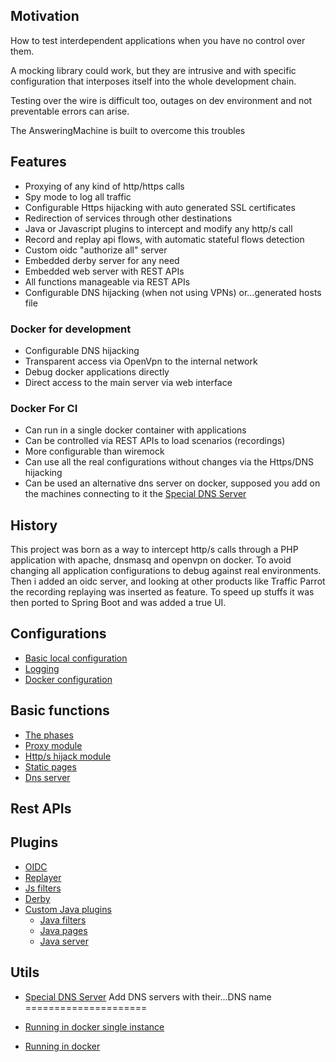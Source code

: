 ## Motivation

How to test interdependent applications when you have no control over them. 

A mocking library could work, but they are intrusive and with specific configuration 
that interposes itself into the whole development chain.

Testing over the wire is difficult too, outages on dev environment and not preventable
errors can arise.

The AnsweringMachine is built to overcome this troubles

## Features

* Proxying of any kind of http/https calls
* Spy mode to log all traffic  
* Configurable Https hijacking with auto generated SSL certificates
* Redirection of services through other destinations  
* Java or Javascript plugins to intercept and modify any http/s call
* Record and replay api flows, with automatic stateful flows detection
* Custom oidc "authorize all" server
* Embedded derby server for any need
* Embedded web server with REST APIs
* All functions manageable via REST APIs
* Configurable DNS hijacking (when not using VPNs) or...generated hosts file

### Docker for development

* Configurable DNS hijacking
* Transparent access via OpenVpn to the internal network
* Debug docker applications directly
* Direct access to the main server via web interface

### Docker For CI

* Can run in a single docker container with applications
* Can be controlled via REST APIs to load scenarios (recordings)
* More configurable than wiremock
* Can use all the real configurations without changes via the Https/DNS hijacking
* Can be used an alternative dns server on docker, supposed you add on the machines
connecting to it the [Special DNS Server](docs/dnsserver.md)

## History 

This project was born as a way to intercept http/s calls through a PHP application with 
apache, dnsmasq and openvpn on docker. To avoid changing all application configurations to
debug against real environments. Then i added an oidc server, and looking at other products
like Traffic Parrot the recording replaying was inserted as feature. To speed up stuffs it 
was then ported to Spring Boot and was added a true UI.

## Configurations

* [Basic local configuration](docs/basic.md)
* [Logging](docs/logging.md)
* [Docker configuration](docs/docker.md)

## Basic functions  

* [The phases](docs/lifecyvle.md)
* [Proxy module](docs/proxy.md)
* [Http/s hijack module](docs/https.md)
* [Static pages](docs/static.md)
* [Dns server](docs/dns.md)

## Rest APIs

## Plugins

* [OIDC](docs/plugins/oidc.md)
* [Replayer](docs/plugins/replayer.md)
* [Js filters](docs/plugins/js.md)
* [Derby](docs/plugins/derby.md)
* [Custom Java plugins](docs/plugins/java.md)
  * [Java filters](docs/plugins/java/jfilters.md)
  * [Java pages](docs/plugins/java/jstatic.md)
  * [Java server](docs/plugins/java/jserver.md)

## Utils

* [Special DNS Server](docs/dnsserver.md) Add DNS servers with their...DNS name
=====================
  
* [Running in docker single instance](docs/dockersingle.md)
* [Running in docker](docs/docker.md)
